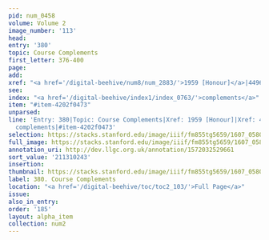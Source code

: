 ```yaml
---
pid: num_0458
volume: Volume 2
image_number: '113'
head:
entry: '380'
topic: Course Complements
first_letter: 376-400
page:
add:
xref: "<a href='/digital-beehive/num8/num_2883/'>1959 [Honour]</a>|4496 [PAGE_MISSING]"
see:
index: "<a href='/digital-beehive/index1/index_0763/'>complements</a>"
item: "#item-4202f0473"
unparsed:
line: 'Entry: 380|Topic: Course Complements|Xref: 1959 [Honour]|Xref: 4496 [PAGE_MISSING]|Index:
  complements|#item-4202f0473'
selection: https://stacks.stanford.edu/image/iiif/fm855tg5659/1607_0580/331,243,2979,744/full/0/default.jpg
full_image: https://stacks.stanford.edu/image/iiif/fm855tg5659/1607_0580/full/full/0/default.jpg
annotation_uri: http://dev.llgc.org.uk/annotation/1572032529661
sort_value: '211310243'
insertion:
thumbnail: https://stacks.stanford.edu/image/iiif/fm855tg5659/1607_0580/331,243,600,180/250,/0/default.jpg
label: 380. Course Complements
location: "<a href='/digital-beehive/toc/toc2_103/'>Full Page</a>"
issue:
also_in_entry:
order: '185'
layout: alpha_item
collection: num2
---
```

